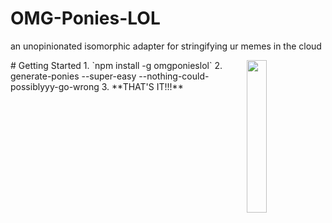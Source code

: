 # OMG-Ponies-LOL
an unopinionated isomorphic adapter for stringifying ur memes in the cloud

<img align=right width=25% height=25% src="http://www.reactionface.info/sites/default/files/images/1287666826226.png"/>
# Getting Started
1. `npm install -g omgponieslol`
2. generate-ponies --super-easy --nothing-could-possiblyyy-go-wrong
3. **THAT'S IT!!!**
